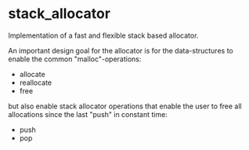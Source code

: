 # stack_allocator
Implementation of a fast and flexible stack based allocator.

An important design goal for the allocator is for the data-structures to enable the common "malloc"-operations:
<ul>
  <li>allocate</li>
  <li>reallocate</li>
  <li>free</li>
</ul>

but also enable stack allocator operations that enable the user to free all allocations since the last "push" in constant time:
<ul>
  <li>push</li>
  <li>pop</li>
</ul>
